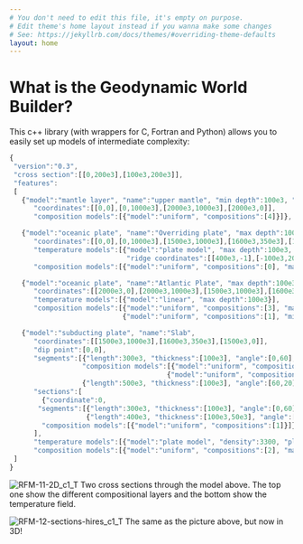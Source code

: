 ```yaml
---
# You don't need to edit this file, it's empty on purpose.
# Edit theme's home layout instead if you wanna make some changes
# See: https://jekyllrb.com/docs/themes/#overriding-theme-defaults
layout: home
---
```

What is the Geodynamic World Builder?
====================================
This c++ library (with wrappers for C, Fortran and Python) allows you to easily set up
models of intermediate complexity:
 ```js
{
  "version":"0.3",
  "cross section":[[0,200e3],[100e3,200e3]],
  "features":
  [
    {"model":"mantle layer", "name":"upper mantle", "min depth":100e3, "max depth":660e3,
       "coordinates":[[0,0],[0,1000e3],[2000e3,1000e3],[2000e3,0]],
       "composition models":[{"model":"uniform", "compositions":[4]}]},

    {"model":"oceanic plate", "name":"Overriding plate", "max depth":100e3,
       "coordinates":[[0,0],[0,1000e3],[1500e3,1000e3],[1600e3,350e3],[1500e3,0]],
       "temperature models":[{"model":"plate model", "max depth":100e3, "spreading velocity":0.01,
                              "ridge coordinates":[[400e3,-1],[-100e3,2000e3]]}],
       "composition models":[{"model":"uniform", "compositions":[0], "max depth":100e3}]},

    {"model":"oceanic plate", "name":"Atlantic Plate", "max depth":100e3,
       "coordinates":[[2000e3,0],[2000e3,1000e3],[1500e3,1000e3],[1600e3,350e3],[1500e3,0]],
       "temperature models":[{"model":"linear", "max depth":100e3}],
       "composition models":[{"model":"uniform", "compositions":[3], "max depth":50e3},
                             {"model":"uniform", "compositions":[1], "min depth":50e3}]},

    {"model":"subducting plate", "name":"Slab",
       "coordinates":[[1500e3,1000e3],[1600e3,350e3],[1500e3,0]],
       "dip point":[0,0],
       "segments":[{"length":300e3, "thickness":[100e3], "angle":[0,60],
                   "composition models":[{"model":"uniform", "compositions":[3], "max distance slab top":50e3},
                                        {"model":"uniform", "compositions":[2], "min distance slab top":50e3}]},
                   {"length":500e3, "thickness":[100e3], "angle":[60,20]}],
       "sections":[
         {"coordinate":0,
        "segments":[{"length":300e3, "thickness":[100e3], "angle":[0,60]},
                    {"length":400e3, "thickness":[100e3,50e3], "angle":[60]}],
         "composition models":[{"model":"uniform", "compositions":[1]}]}
       ],
       "temperature models":[{"model":"plate model", "density":3300, "plate velocity":0.02 }],
       "composition models":[{"model":"uniform", "compositions":[2], "max distance slab top":100e3}]}
  ]
}
```
![RFM-11-2D_c1_T](https://user-images.githubusercontent.com/7631629/116261338-d451a780-a777-11eb-82e0-5225c7b884ea.png)
Two cross sections through the model above. The top one show the different compositional layers and the bottom show the temperature field.

![RFM-12-sections-hires_c1_T](https://user-images.githubusercontent.com/7631629/116262023-7d989d80-a778-11eb-8f6e-fd84111a588a.png)
The same as the picture above, but now in 3D!
